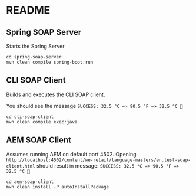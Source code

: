# README #

## Spring SOAP Server ##
Starts the Spring Server
```
cd spring-soap-server
mvn clean compile spring-boot:run
```

## CLI SOAP Client ##
Builds and executes the CLI SOAP client. 

You should see the message `SUCCESS: 32.5 °C => 90.5 °F => 32.5 °C 🎉`

```
cd cli-soap-client
mvn clean compile exec:java
```

## AEM SOAP Client ##
Assumes running AEM on default port 4502.
Opening `http://localhost:4502/content/we-retail/language-masters/en.test-soap-client.html` should result in message:
`SUCCESS: 32.5 °C => 90.5 °F => 32.5 °C 🎉`

```
cd aem-soap-client
mvn clean install -P autoInstallPackage
```